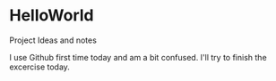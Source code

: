 # HelloWorld
Project Ideas and notes

I use Github first time today and am a bit confused.
I'll try to finish the excercise today.
